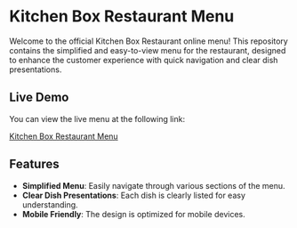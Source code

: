 # Kitchen Box Restaurant Menu

Welcome to the official Kitchen Box Restaurant online menu! This repository contains the simplified and easy-to-view menu for the restaurant, designed to enhance the customer experience with quick navigation and clear dish presentations.

## Live Demo

You can view the live menu at the following link:

[Kitchen Box Restaurant Menu](https://kitchenboxmenu.netlify.app)

## Features

- **Simplified Menu**: Easily navigate through various sections of the menu.
- **Clear Dish Presentations**: Each dish is clearly listed for easy understanding.
- **Mobile Friendly**: The design is optimized for mobile devices.
